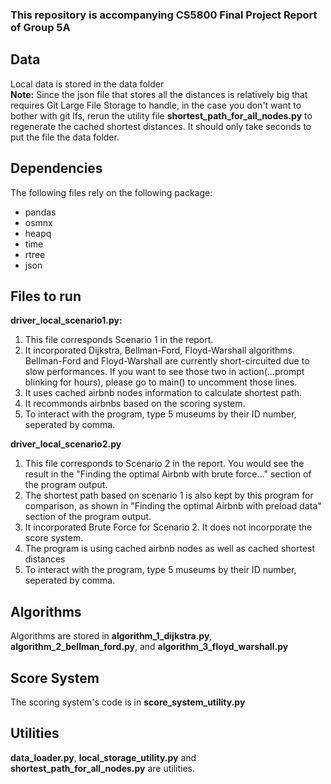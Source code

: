 ### This repository is accompanying CS5800 Final Project Report of Group 5A
## Data
Local data is stored in the data folder  
**Note:**
Since the json file that stores all the distances is relatively big that requires Git Large File Storage to handle, in the case you don't want to bother with git lfs, rerun the utility file **shortest_path_for_all_nodes.py** to regenerate the cached shortest distances. It should only take seconds to put the file the data folder. 

## Dependencies
The following files rely on the following package:
-	pandas
-	osmnx
-	heapq
-	time
-	rtree
-	json

## Files to run
**driver_local_scenario1.py:**
1. This file corresponds Scenario 1 in the report. 
2. It incorporated Dijkstra, Bellman-Ford, Floyd-Warshall algorithms. Bellman-Ford and Floyd-Warshall are currently short-circuited due to slow performances. If you want to see those two in action(...prompt blinking for hours), please go to main() to uncomment those lines. 
3. It uses cached airbnb nodes information to calculate shortest path. 
4. It recommonds airbnbs based on the scoring system.
5. To interact with the program, type 5 museums by their ID number, seperated by comma. 

**driver_local_scenario2.py**
1. This file corresponds to Scenario 2 in the report. You would see the result in the "Finding the optimal Airbnb with brute force..." section of the program output. 
2. The shortest path based on scenario 1 is also kept by this program for comparison, as shown in "Finding the optimal Airbnb with preload data" section of the program output. 
3. It incorporated Brute Force for Scenario 2. It does not incorporate the score system.
4. The program is using cached airbnb nodes as well as cached shortest distances
5. To interact with the program, type 5 museums by their ID number, seperated by comma. 

## Algorithms
Algorithms are stored in **algorithm_1_dijkstra.py**, **algorithm_2_bellman_ford.py**, and **algorithm_3_floyd_warshall.py**

## Score System
The scoring system's code is in **score_system_utility.py**

## Utilities
**data_loader.py**, **local_storage_utility.py** and **shortest_path_for_all_nodes.py**  are utilities. 
